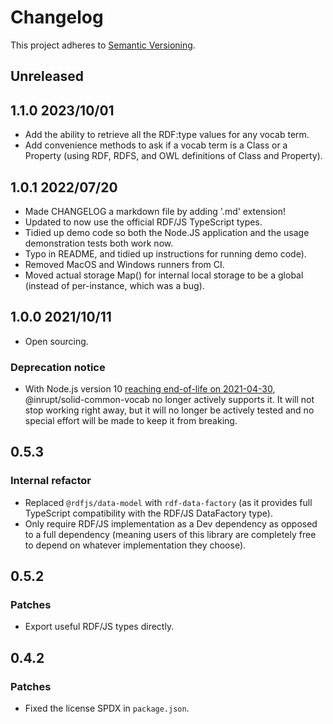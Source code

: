# Changelog

This project adheres to [Semantic Versioning](http://semver.org/spec/v2.0.0.html).

## Unreleased

## 1.1.0 2023/10/01

- Add the ability to retrieve all the RDF:type values for any vocab term.
- Add convenience methods to ask if a vocab term is a Class or a Property (using
  RDF, RDFS, and OWL definitions of Class and Property).

## 1.0.1 2022/07/20

- Made CHANGELOG a markdown file by adding '.md' extension!
- Updated to now use the official RDF/JS TypeScript types.
- Tidied up demo code so both the Node.JS application and the usage
  demonstration tests both work now.
- Typo in README, and tidied up instructions for running demo code).
- Removed MacOS and Windows runners from CI.
- Moved actual storage Map() for internal local storage to be a global (instead
  of per-instance, which was a bug).

## 1.0.0 2021/10/11

- Open sourcing.

### Deprecation notice

- With Node.js version 10 [reaching end-of-life on
  2021-04-30](https://github.com/nodejs/Release),
  @inrupt/solid-common-vocab no longer actively supports it. It will not
  stop working right away, but it will no longer be actively tested and no
  special effort will be made to keep it from breaking.

## 0.5.3

### Internal refactor

- Replaced `@rdfjs/data-model` with `rdf-data-factory` (as it provides full
TypeScript compatibility with the RDF/JS DataFactory type).
- Only require RDF/JS implementation as a Dev dependency as opposed to a full
dependency (meaning users of this library are completely free to depend on
whatever implementation they choose).

## 0.5.2

### Patches

- Export useful RDF/JS types directly.

## 0.4.2

### Patches

- Fixed the license SPDX in `package.json`.